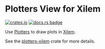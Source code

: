 # Plotters View for Xilem

[![crates.io](https://img.shields.io/crates/v/plotters-xilem.svg?logo=rust)](https://crates.io/crates/plotters-xilem)
[![docs.rs badge](https://docs.rs/plotters-xilem/badge.svg)](https://docs.rs/plotters-xilem)

Use [Plotters](https://crates.io/crates/plotters) to draw plots in [Xilem](https://crates.io/crates/xilem).

See the [plotters-xilem](https://github.com/alexmoon/plotters-xilem/trunk/main/plotters-xilem) crate for more details.
